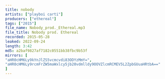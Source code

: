 ```yaml
---
title: nobody
artists: ["playboi carti"]
producers: ["ethereal"]
tags: ["2015"]
file_name: Nobody_prod._Ethereal.mp3
file_title: Nobody prod. Ethereal
recorded: 2015-05-28
leaked: 2022-09-24
length: 3:42
md5: a2baf9827af7182c0551bb38fbc9b53f
mirrors: [
"aHR0cHM6Ly9kYnJlZS5vcmcvdi83ODYzMmY=",
"aHR0cHM6Ly9rcmFrZW5maWxlcy5jb20vdmlldy9OOVZlcmRCMEV5L2ZpbGUuaHRtbA=="
]
---
```

